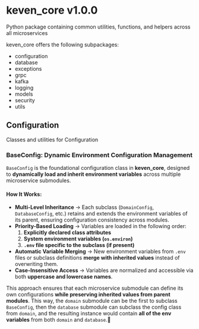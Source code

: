 # keven_core v1.0.0
Python package containing common utilities, functions, and helpers across all microservices

keven_core offers the following subpackages:
- configuration
- database
- exceptions
- grpc
- kafka
- logging
- models
- security
- utils

## Configuration
Classes and utilities for Configuration
### BaseConfig: Dynamic Environment Configuration Management
`BaseConfig` is the foundational configuration class in **keven_core**, designed to **dynamically load and inherit environment variables** across multiple microservice submodules.

#### How It Works:
- **Multi-Level Inheritance** → Each subclass (`DomainConfig`, `DatabaseConfig`, etc.) retains and extends the environment variables of its parent, ensuring configuration consistency across modules.
- **Priority-Based Loading** → Variables are loaded in the following order:
  1. **Explicitly declared class attributes**
  2. **System environment variables (`os.environ`)**
  3. **`.env` file specific to the subclass (if present)**
- **Automatic Variable Merging** → New environment variables from `.env` files or subclass definitions **merge with inherited values** instead of overwriting them.
- **Case-Insensitive Access** → Variables are normalized and accessible via both **uppercase and lowercase names**.

This approach ensures that each microservice submodule can define its own configurations **while preserving inherited values from parent modules**. This way, the `domain` submodule can be the first to subclass `BaseConfig`, then the `database` submodule can subclass the config class from `domain`, and the resulting instance would contain **all of the env variables** from both `domain` and `database`.🚀
